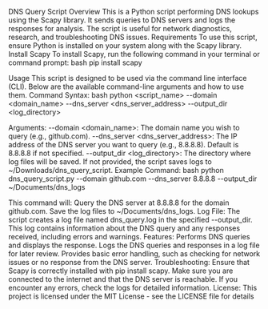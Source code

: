 DNS Query Script
Overview
This is a  Python script performing DNS lookups using the Scapy library. It sends queries to DNS servers and logs the responses for analysis. The script is useful for network diagnostics, research, and troubleshooting DNS issues.
Requirements
To use this script, ensure Python is installed on your system along with the Scapy library.
Install Scapy
To install Scapy, run the following command in your terminal or command prompt:
bash
pip install scapy

Usage
This script is designed to be used via the command line interface (CLI). Below are the available command-line arguments and how to use them.
Command Syntax:
bash
python <script_name> --domain <domain_name> --dns_server <dns_server_address> --output_dir <log_directory>

Arguments:
--domain <domain_name>: The domain name you wish to query (e.g., github.com).
--dns_server <dns_server_address>: The IP address of the DNS server you want to query (e.g., 8.8.8.8). Default is 8.8.8.8 if not specified.
--output_dir <log_directory>: The directory where log files will be saved. If not provided, the script saves logs to ~/Downloads/dns_query_script.
Example Command:
bash
python dns_query_script.py --domain github.com --dns_server 8.8.8.8 --output_dir ~/Documents/dns_logs

This command will:
Query the DNS server at 8.8.8.8 for the domain github.com.
Save the log files to ~/Documents/dns_logs.
Log File:
The script creates a log file named dns_query.log in the specified --output_dir. This log contains information about the DNS query and any responses received, including errors and warnings.
Features:
Performs DNS queries and displays the response.
Logs the DNS queries and responses in a log file for later review.
Provides basic error handling, such as checking for network issues or no response from the DNS server.
Troubleshooting:
Ensure that Scapy is correctly installed with pip install scapy.
Make sure you are connected to the internet and that the DNS server is reachable.
If you encounter any errors, check the logs for detailed information.
License:
This project is licensed under the MIT License - see the LICENSE file for details
